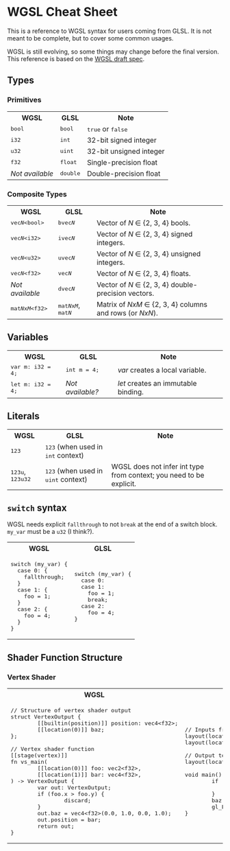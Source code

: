 # WGSL Cheat Sheet

This is a reference to WGSL syntax for users coming from GLSL. It is not meant to be complete, but to cover some common usages.

WGSL is still evolving, so some things may change before the final version. This reference is based on the [WGSL draft spec](https://www.w3.org/TR/WGSL/).

## Types

### Primitives

<table>
  <tr>
    <th>WGSL</th>
    <th>GLSL</th>
    <th>Note</th>
  </tr>
  <tr>
    <td><samp>bool</samp></td>
    <td><samp>bool</samp></td>
    <td><samp>true</samp> or <samp>false</samp></td>
  </tr>
  <tr>
    <td><samp>i32</samp></td>
    <td><samp>int</samp></td>
    <td>32-bit signed integer</td>
  </tr>
  <tr>
    <td><samp>u32</samp></td>
    <td><samp>uint</samp></td>
    <td>32-bit unsigned integer</td>
  </tr>
  <tr>
    <td><samp>f32</samp></td>
    <td><samp>float</samp></td>
    <td>Single-precision float</td>
  </tr>
  <tr>
    <td><em>Not available</em></td>
    <td><samp>double</samp></td>
    <td>Double-precision float</td>
  </tr>
</table>

### Composite Types

<table>
  <tr>
    <th>WGSL</th>
    <th>GLSL</th>
    <th>Note</th>
  </tr>
  <tr>
    <td><samp>vec<em>N</em>&lt;bool&gt;</samp></td>
    <td><samp>bvec<em>N</em></samp></td>
    <td>Vector of <em>N</em> ∈ {2, 3, 4} bools.</td>
  </tr>
  <tr>
    <td><samp>vec<em>N</em>&lt;i32&gt;</samp></td>
    <td><samp>ivec<em>N</em></samp></td>
    <td>Vector of <em>N</em> ∈ {2, 3, 4} signed integers.</td>
  </tr>
  <tr>
    <td><samp>vec<em>N</em>&lt;u32&gt;</samp></td>
    <td><samp>uvec<em>N</em></samp></td>
    <td>Vector of <em>N</em> ∈ {2, 3, 4} unsigned integers.</td>
  </tr>
  <tr>
    <td><samp>vec<em>N</em>&lt;f32&gt;</samp></td>
    <td><samp>vec<em>N</em></samp></td>
    <td>Vector of <em>N</em> ∈ {2, 3, 4} floats.</td>
  </tr>
  <tr>
    <td><em>Not available</em></td>
    <td><samp>dvec<em>N</em></samp></td>
    <td>Vector of <em>N</em> ∈ {2, 3, 4} double-precision vectors.</td>
  </tr>
  <tr>
    <td><samp>mat<em>N</em>x<em>M</em>&lt;f32&gt;</samp></td>
    <td><samp>mat<em>N</em>x<em>M</em></samp>, <samp>mat<em>N</em></samp></td>
    <td>Matrix of <em>NxM</em> ∈ {2, 3, 4} columns and rows (or <em>NxN</em>).</td>
  </tr>
</table>

## Variables

<table>
  <tr>
    <th>WGSL</th>
    <th>GLSL</th>
    <th>Note</th>
  </tr>
  <tr>
    <td><samp>var m: i32 = 4;</samp></td>
    <td><samp>int m = 4;</samp></td>
    <td><em>var</em> creates a local variable.</td>
  </tr>
  <tr>
    <td><samp>let m: i32 = 4;</samp></td>
    <td><em>Not available?</em></td>
    <td><em>let</em> creates an immutable binding.</td>
  </tr>
</table>

## Literals

<table>
  <tr>
    <th>WGSL</th>
    <th>GLSL</th>
    <th>Note</th>
  </tr>
  <tr>
    <td><samp>123</samp></td>
    <td><samp>123</samp> (when used in <samp>int</samp> context)</td>
    <td></td>
  </tr>
  <tr>
    <td><samp>123u</samp>, <samp>123u32</samp></td>
    <td><samp>123</samp> (when used in <samp>uint</samp> context)</td>
    <td>WGSL does not infer int type from context; you need to be explicit.</td>
  </tr>
</table>

## `switch` syntax

WGSL needs explicit `fallthrough` to not `break` at the end of a switch block. `my_var` must be a `u32` (I think?).

<table>
  <tr>
    <th>WGSL</th>
    <th>GLSL</th>
  </tr>
  <tr>
    <td>
<pre>
switch (my_var) {
  case 0: {
    fallthrough;
  }
  case 1: {
    foo = 1;
  }
  case 2: {
    foo = 4;
  }
}
</pre>
    </td>
    <td><pre>
switch (my_var) {
  case 0:
  case 1:
    foo = 1;
    break;
  case 2:
    foo = 4;
}
</pre></td>
  </tr>
</table>

## Shader Function Structure

### Vertex Shader

<table>
  <tr>
    <th>WGSL</th>
    <th>GLSL</th>
  </tr>
  <tr>
    <td>
<pre>
// Structure of vertex shader output
struct VertexOutput {
&#9;[[builtin(position)]] position: vec4&lt;f32&gt;;
&#9;[[location(0)]] baz;
};
&#9;
// Vertex shader function
[[stage(vertex)]]
fn vs_main(
&#9;[[location(0)]] foo: vec2&lt;f32&gt;,
&#9;[[location(1)]] bar: vec4&lt;f32&gt;,
) -&gt; VertexOutput {
&#9;var out: VertexOutput;
&#9;if (foo.x &gt; foo.y) {
&#9;&#9;discard;
&#9;}
&#9;out.baz = vec4&lt;f32&gt;(0.0, 1.0, 0.0, 1.0);
&#9;out.position = bar;
&#9;return out;
}
</pre>
    </td>
    <td><pre>
// Inputs from vertex buffer.
layout(location=0) in vec2 foo;
layout(location=1) in vec4 bar;
&#9;
// Output to frag shader.
layout(location=0) out vec4 baz;
&#9;
void main() {
&#9;if (foo.x &gt; foo.y) {
&#9;&#9;discard;
&#9;}
&#9;baz = vec4(0.0, 1.0, 0.0, 1.0);
&#9;gl_Position = bar;
}
</pre></td>
  </tr>
</table>
